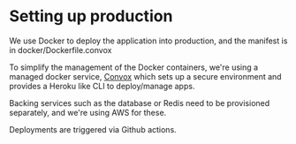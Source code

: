# Setting up production

We use Docker to deploy the application into production, and the manifest is in docker/Dockerfile.convox

To simplify the management of the Docker containers, we're using a managed docker service, [Convox](https://convox.com/) which 
sets up a secure environment and provides a Heroku like CLI to deploy/manage apps. 

Backing services such as the database or Redis need to be provisioned separately, and we're using AWS for these.

Deployments are triggered via Github actions.
